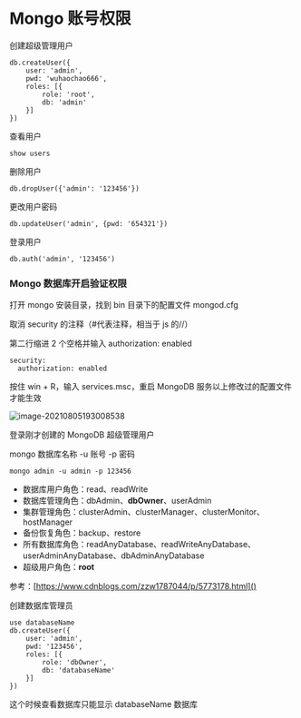 # Mongo 账号权限

创建超级管理用户

```
db.createUser({
	user: 'admin',
	pwd: 'wuhaochao666',
	roles: [{
		role: 'root',
		db: 'admin'
	}]
})
```

查看用户

```
show users
```

删除用户

```
db.dropUser({'admin': '123456'})
```

更改用户密码

```
db.updateUser('admin', {pwd: '654321'})
```

登录用户

```
db.auth('admin', '123456')
```

### Mongo 数据库开启验证权限

打开 mongo 安装目录，找到 bin 目录下的配置文件 mongod.cfg

取消 security 的注释（#代表注释，相当于 js 的//）

第二行缩进 2 个空格并输入 authorization: enabled

```
security:
  authorization: enabled
```

按住 win + R，输入 services.msc，重启 MongoDB 服务以上修改过的配置文件才能生效

![image-20210805193008538](https://img.wuhaochao.top/20210806022220.png)

登录刚才创建的 MongoDB 超级管理用户

mongo 数据库名称 -u 账号 -p 密码

```
mongo admin -u admin -p 123456
```

- 数据库用户角色：read、readWrite
- 数据库管理角色：dbAdmin、**dbOwner**、userAdmin
- 集群管理角色：clusterAdmin、clusterManager、clusterMonitor、hostManager
- 备份恢复角色：backup、restore
- 所有数据库角色：readAnyDatabase、readWriteAnyDatabase、userAdminAnyDatabase、dbAdminAnyDatabase
- 超级用户角色：**root**

参考：[https://www.cdnblogs.com/zzw1787044/p/5773178.html]()

创建数据库管理员

```
use databaseName
db.createUser({
	user: 'admin',
	pwd: '123456',
	roles: [{
		role: 'dbOwner',
		db: 'databaseName'
	}]
})
```

这个时候查看数据库只能显示 databaseName 数据库
